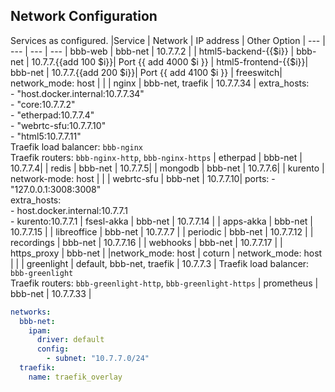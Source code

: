 
## Network Configuration
Services as configured.
|Service | Network | IP address | Other Option |
--- | --- | --- | --- 
| bbb-web | bbb-net | 10.7.7.2 |
| html5-backend-{{$i}} | bbb-net | 10.7.7.{{add 100 $i}}| Port {{ add 4000 $i }}
| html5-frontend-{{$i}}| bbb-net | 10.7.7.{{add 200 $i}}| Port {{ add 4100 $i }}
| freeswitch| network_mode: host | |
| nginx | bbb-net, traefik | 10.7.7.34 |    extra_hosts: <br />      - "host.docker.internal:10.7.7.34"<br />      - "core:10.7.7.2"<br />      - "etherpad:10.7.7.4"<br />      - "webrtc-sfu:10.7.7.10"<br />      - "html5:10.7.7.11" <br> Traefik load balancer: `bbb-nginx` <br> Traefik routers: `bbb-nginx-http`, `bbb-nginx-https`
| etherpad | bbb-net | 10.7.7.4|
| redis | bbb-net | 10.7.7.5|
| mongodb | bbb-net | 10.7.7.6|
| kurento | network-mode: host | |
| webrtc-sfu | bbb-net | 10.7.7.10|     ports:      - "127.0.0.1:3008:3008" <br />    extra_hosts:<br />      - host.docker.internal:10.7.7.1<br />      - kurento:10.7.7.1
| fsesl-akka | bbb-net | 10.7.7.14 |
| apps-akka | bbb-net | 10.7.7.15 |
| libreoffice | bbb-net | 10.7.7.7 |
| periodic | bbb-net | 10.7.7.12 |
| recordings | bbb-net | 10.7.7.16 |
| webhooks | bbb-net | 10.7.7.17 |
| https_proxy | bbb-net | |network_mode: host
| coturn | network_mode: host | |
| greenlight | default, bbb-net, traefik | 10.7.7.3 | Traefik load balancer: `bbb-greenlight` <br> Traefik routers: `bbb-greenlight-http`, `bbb-greenlight-https`
| prometheus | bbb-net | 10.7.7.33 |

```yml
networks:  
  bbb-net:  
    ipam:  
      driver: default  
      config:  
        - subnet: "10.7.7.0/24"
  traefik:
    name: traefik_overlay
```
